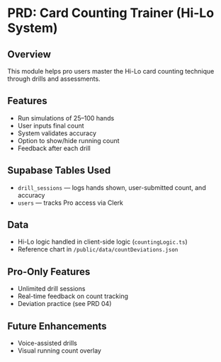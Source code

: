# PRD: Card Counting Trainer (Hi-Lo System)

## Overview
This module helps pro users master the Hi-Lo card counting technique through drills and assessments.

## Features
- Run simulations of 25–100 hands
- User inputs final count
- System validates accuracy
- Option to show/hide running count
- Feedback after each drill

## Supabase Tables Used
- `drill_sessions` — logs hands shown, user-submitted count, and accuracy
- `users` — tracks Pro access via Clerk

## Data
- Hi-Lo logic handled in client-side logic (`countingLogic.ts`)
- Reference chart in `/public/data/countDeviations.json`

## Pro-Only Features
- Unlimited drill sessions
- Real-time feedback on count tracking
- Deviation practice (see PRD 04)

## Future Enhancements
- Voice-assisted drills
- Visual running count overlay

